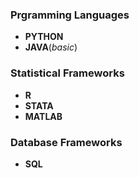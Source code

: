 ### Prgramming Languages
* **PYTHON**
* **JAVA**(_basic_)

### Statistical Frameworks
* **R**
* **STATA**
* **MATLAB**

### Database Frameworks
* **SQL**
